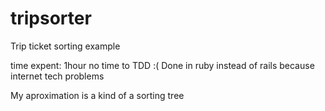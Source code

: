 tripsorter
==========

Trip ticket sorting example

time expent: 1hour
no time to TDD :( 
Done in ruby instead of rails because internet tech problems

My aproximation is a kind of a sorting tree
